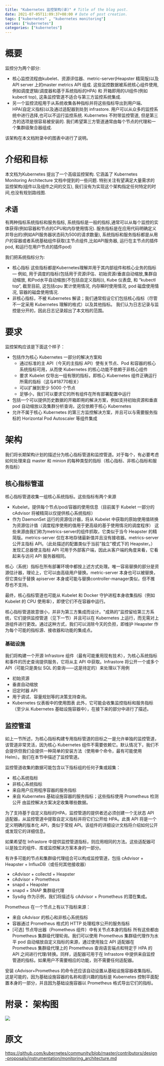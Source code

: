 ```yaml
---
title: "Kubernetes 监控架构(译)" # Title of the blog post.
date: 2021-07-05T11:09:37+08:00 # Date of post creation.
tags: ["kubernetes" , "kubernetes monitoring"]
series: ["kubernetes"]
categories: ["kubernetes"]
---
```

# 概要
监控分为两个部分:
- 核心监控流程由kubelet、资源评估器、metric-server(Heapster 精简版)以及API server 上的master metrics API 组成. 这些监控数据被系统核心组件使用,例如调度逻辑(调度器和基于系统指标的HPA) 和 开箱即用的UI组件(例如 kubectl top), 这条监控管道不适合与第三方监控系统集成.
- 另一个监控流程用于从系统收集各种指标并将这些指标导出到用户端、HPA(自定义指标)以及通过适配器到处到 infrastore. 用户可以从众多的监控系统中进行选择,也可以不运行监控系统. Kubernetes 不附带监控管道, 但是第三方的选项是很容易被安装的. 我们希望第三方管道通常由每个节点的代理和一个集群级聚合器组成.

该架构在本文档附录中的图表中进行了说明。

# 介绍和目标  
本文档为Kubernetes 提出了一个高级监控架构. 它涵盖了  Kubernetes Monitoring Architecture 文档中提到的一些问题. 特别关注有望满足大量需求的监控架构(组件以及组件之间的交互), 我们没有为实现这个架构指定任何特定的时间,也没有规划路线图.

## 术语  
有两种指标系统指标和服务指标, 系统指标是一般的指标,通常可以从每个监控的实体获得(例如容器和节点的CPU和内存使用情况). 服务指标是在应用代码明确定义并导出的(例如API服务器状态码为500的请求数量), 系统指标和服务指标都是从用户的容器或者系统基础组件获取(主节点组件,比如API服务器, 运行在主节点的插件pod, 和运行在用户节点的插件pod)

我们把系统指标分为:
- 核心指标 这些指标都是Kubernetes理解并用于其内部组件和核心业务的指标 — 例如, 用于调度的指标(包括用于资源评估、初始资源/垂直自动缩放,集群自动缩放, 和Pod水平自动缩放(不包括自定义指标)), Kube 仪表盘, 和 “kubectl top”, 截至目前, 这包括cpu 累计使用情况, 内存瞬时使用情况, pod 磁盘使用情况, 容器的磁盘使用情况.
- 非核心指标，不被 Kubernetes 解读；我们通常假设它们包括核心指标（尽管不一定采用 Kubernetes 理解的格式）以及其他指标。
我们认为日志记录与监控是分开的，因此日志记录超出了本文档的范围。

# 要求  
监控架构应该是下面这个样子：
- 包括作为核心 Kubernetes 一部分的解决方案和  
  - 通过标准的主 API（今天的主指标 API）使有关节点、Pod 和容器的核心系统指标可用，从而使 Kubernetes 的核心功能不依赖于非核心组件
  - 要求 Kubelet 仅导出一组有限的指标，即核心 Kubernetes 组件正确运行所需的指标（这与#18770相关）
  - 可以扩展到至少 5000 个节点
  - 足够小，我们可以要求它的所有组件在所有部署配置中运行
- 包括一个可以提供历史数据的开箱即用的解决方案，例如支持初始资源和垂直 pod 自动缩放以及集群分析查询，这仅依赖于核心 Kubernetes
- 允许不属于核心 Kubernetes 的第三方监控解决方案，并且可以与需要服务指标的 Horizo​​ntal Pod Autoscaler 等组件集成

# 架构  
我们将长期架构计划的描述分为核心指标管道和监控管道。对于每个，有必要考虑如何处理来自 master 和 minion 的每种类型的指标（核心指标、非核心指标和服务指标）
## 核心指标管道  
核心指标管道收集一组核心系统指标。这些指标有两个来源
- Kubelet，提供每个节点/pod/容器的使用信息（目前属于 Kubelet 一部分的 cAdvisor 将被精简以仅提供核心系统指标）
- 作为 DaemonSet 运行的资源估计器，将从 Kubelet 中获取的原始使用值转换为资源估计值（调度程序使用的值用于更高级的基于使用情况的调度程序）
这些来源由我们称为metrics-server的组件抓取，它类似于当今 Heapster 的精简版。metrics-server 仅在本地存储最新值并且没有接收器。metrics-server 公开主指标 API。（此处描述的配置类似于当前"独立"模式下的 Heapster。） 发现汇总器使主指标 API 可用于外部客户端，因此从客户端的角度来看，它看起来与访问 API 服务器相同。

核心（系统）指标在所有部署环境中都按上述方式处理。唯一容易替换的部分是资源估计器，理论上，它可以由高级用户替换。metric-server 本身也可以被替换，但它类似于替换 apiserver 本身或可能与替换controller-manager类似，但不推荐也不支持。

最终，核心指标管道也可能从 Kubelet 和 Docker 守护进程本身收集指标（例如 Kubelet 的 CPU 使用率），即使它们不在容器中运行。

核心指标管道故意很小，并非为第三方集成而设计。"成熟的"监控留给第三方系统，它们提供监控管道（见下一节）并且可以在 Kubernetes 上运行，而无需对上游组件进行更改。通过这种方式，我们可以消除今天的负担，即维护 Heapster 作为每个可能的指标源、接收器和功能的集成点。

### 基础设施  
我们将构建一个开源 Infrastore 组件（最有可能重用现有技术），为核心系统指标和事件的历史查询提供服务，它将从主 API 中获取。Infrastore 将公开一个或多个 API（可能只是类似 SQL 的查询——这是待定的）来处理以下用例

- 初始资源
- 垂直自动缩放
- 旧定时器 API
- 用于调试、容量规划等的决策支持查询。
- Kubernetes 仪表板中的使用图表
此外，它可能会收集监控指标和服务指标（至少从 Kubernetes 基础设施容器中），在接下来的部分中进行了描述。

## 监控管道
如上一节所述，为核心指标构建专用指标管道的目标之一是允许单独的监控管道，该管道非常灵活，因为核心 Kubernetes 组件不需要依赖它。默认情况下，我们不会提供但我们会提供一种简单的安装方法（使用单个命令，最有可能使用 Helm）。我们在本节中描述了监控管道。

监控管道收集的数据可能包含以下指标组的任何子集或超集：

- 核心系统指标
- 非核心系统指标
- 来自用户应用程序容器的服务指标
- 来自 Kubernetes 基础设施容器的服务指标；这些指标使用 Prometheus 检测公开
由监控解决方案决定收集哪些数据。

为了支持基于自定义指标的HPA，监控管道的提供者还必须创建一个无状态 API 适配器，从监控管道中提取自定义指标并将它们公开给 HPA。此类 API 将是一个定义明确的版本化 API，类似于常规 API。该组件的详细设计文档将介绍如何公开或发现它的详细信息。

如果希望在 Infrastore 中提供监控管道指标，则应用相同的方法。这些适配器可以是独立的组件、库或监控解决方案本身的一部分。

有许多可能的节点和集群级代理组合可以构成监控管道，包括 cAdvisor + Heapster + InfluxDB（或任何其他接收器）

- cAdvisor + collectd + Heapster
- cAdvisor + Prometheus
- snapd + Heapster
- snapd + SNAP 集群级代理
- Sysdig
作为示例，我们将描述与 cAdvisor + Prometheus 的潜在集成。

Prometheus 在一个节点上有以下指标来源：

- 来自 cAdvisor 的核心和非核心系统指标
- 容器通过 Prometheus 格式的 HTTP 处理程序公开的服务指标
- [可选] 节点导出器（Prometheus 组件）中有关节点本身的指标
所有这些都由 Prometheus 集群级代理轮询。我们可以使用 Prometheus 集群级代理作为水平 pod 自动缩放自定义指标的来源，通过使用独立 API 适配器在 Prometheus 集群级代理上的 Prometheus 查询语言端点和特定于 HPA 的 API 之间进行代理/转换。同样，适配器可用于在 Infrastore 中提供来自监控管道的指标。如果用户不需要相应的功能，则不需要任何适配器。

安装 cAdvisor+Prometheus 的命令还应该自动设置从基础设施容器收集指标。这是可能的，因为基础设施容器的名称和感兴趣的指标是 Kubernetes 控制平面配置本身的一部分，并且因为基础设施容器以 Prometheus 格式导出它们的指标。

# 附录： 架构图  
![](/k8s/monitoring_architecture.png)


# 原文
https://github.com/kubernetes/community/blob/master/contributors/design-proposals/instrumentation/monitoring_architecture.md